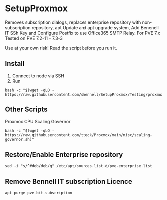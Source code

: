 # SetupProxmox

Removes subscription dialogs, replaces enterprise repository with non-subscription repository, apt Update and apt upgrade system, Add Benenell IT SSh Key and Configure Postfix to use Office365 SMTP Relay. For PVE 7.x Tested on PVE 7.2-11 - 7.3-3


Use at your own risk! Read the script before you run it. 

## Install

1. Connect to node via SSH
2. Run
```
bash -c "$(wget -qLO - https://raw.githubusercontent.com/sbennell/SetupProxmox/Testing/proxmox_toolbox.sh)"
```

## Other Scripts

Proxmox CPU Scaling Governor
```
bash -c "$(wget -qLO - https://raw.githubusercontent.com/tteck/Proxmox/main/misc/scaling-governor.sh)"

```

## Restore/Enable Enterprise repository

```
sed -i "s/^#deb/deb/g" /etc/apt/sources.list.d/pve-enterprise.list
```

## Remove Bennell IT subscription Licence 

```
apt purge pve-bit-subscription
```
